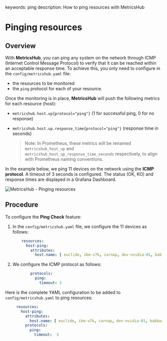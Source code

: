 keywords: ping
description: How to ping resources with MetricsHub

# Pinging resources

## Overview

With **MetricsHub**, you can ping any system on the network through ICMP (Internet Control Message Protocol) to verify that it can be reached within an acceptable response time. To achieve this, you only need to configure in the `config/metricshub.yaml` file:
* the resources to be monitored 
* the `ping` protocol for each of your resource.

Once the monitoring is in place, **MetricsHub** will push the following metrics for each resource (host):

* `metricshub.host.up{protocol="ping"}` (1 for successful ping, 0 for no response)
* `metricshub.host.up.response_time{protocol="ping"}` (response time in seconds)

  > Note: In Prometheus, these metrics will be renamed `metricshub_host_up` and `metricshub_host_up_response_time_seconds` respectively, to align with Prometheus naming conventions.

In the example below, we ping 11 devices on the network using the **ICMP protocol**. A timeout of 3 seconds is configured. The status (OK, KO) and response times are displayed in a Grafana Dashboard.

![MetricsHub - Pinging resources](../images/metricshub-ping-check-feature.png)

## Procedure

To configure the **Ping Check** feature: 

1. In the `config/metricshub.yaml` file, we configure the 11 devices as follows:

    ```yaml
        resources:
          host-ping:
            attributes:
              host.name: [ euclide, ibm-v7k, carnap, dev-nvidia-01, babbage, morgan, toland, ibm-fs900, hmc-ds-1, hmc-ds-2, sup-fuji-01 ]
    ```

2. We configure the ICMP protocol as follows:

    ```yaml
            protocols:
              ping:
                timeout: 3  
    ```

Here is the complete YAML configuration to be added to `config/metricshub.yaml` to ping resources:

   ```yaml
        resources:
          host-ping:
            attributes:
              host.name: [ euclide, ibm-v7k, carnap, dev-nvidia-01, babbage, morgan, toland, ibm-fs900, hmc-ds-1, hmc-ds-2, sup-fuji-01 ]
            protocols:
              ping:
                timeout:  3  
  ```